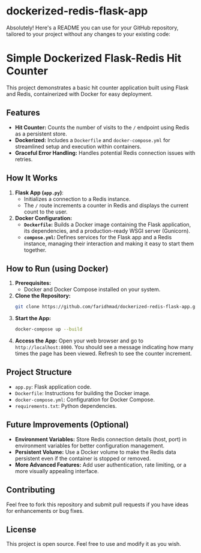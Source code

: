 # dockerized-redis-flask-app

Absolutely! Here's a README you can use for your GitHub repository, tailored to your project without any changes to your existing code:

# Simple Dockerized Flask-Redis Hit Counter

This project demonstrates a basic hit counter application built using Flask and Redis, containerized with Docker for easy deployment.

## Features

* **Hit Counter:** Counts the number of visits to the `/` endpoint using Redis as a persistent store.
* **Dockerized:** Includes a `Dockerfile` and `docker-compose.yml` for streamlined setup and execution within containers.
* **Graceful Error Handling:** Handles potential Redis connection issues with retries.

## How It Works

1. **Flask App (`app.py`)**:
   * Initializes a connection to a Redis instance.
   * The `/` route increments a counter in Redis and displays the current count to the user.
2. **Docker Configuration:**
   * **`Dockerfile`:** Builds a Docker image containing the Flask application, its dependencies, and a production-ready WSGI server (Gunicorn).
   * **`compose.yml`:** Defines services for the Flask app and a Redis instance, managing their interaction and making it easy to start them together.

## How to Run (using Docker)

1. **Prerequisites:**
   * Docker and Docker Compose installed on your system.
2. **Clone the Repository:**
   ```bash
   git clone https://github.com/faridhmad/dockerized-redis-flask-app.git
   ```
3. **Start the App:**
   ```bash
   docker-compose up --build
   ```
4. **Access the App:**
   Open your web browser and go to `http://localhost:8000`. You should see a message indicating how many times the page has been viewed. Refresh to see the counter increment.

## Project Structure

* `app.py`: Flask application code.
* `Dockerfile`: Instructions for building the Docker image.
* `docker-compose.yml`: Configuration for Docker Compose.
* `requirements.txt`: Python dependencies.

## Future Improvements (Optional)

* **Environment Variables:** Store Redis connection details (host, port) in environment variables for better configuration management.
* **Persistent Volume:** Use a Docker volume to make the Redis data persistent even if the container is stopped or removed.
* **More Advanced Features:** Add user authentication, rate limiting, or a more visually appealing interface. 


## Contributing

Feel free to fork this repository and submit pull requests if you have ideas for enhancements or bug fixes.

## License

This project is open source. Feel free to use and modify it as you wish.
